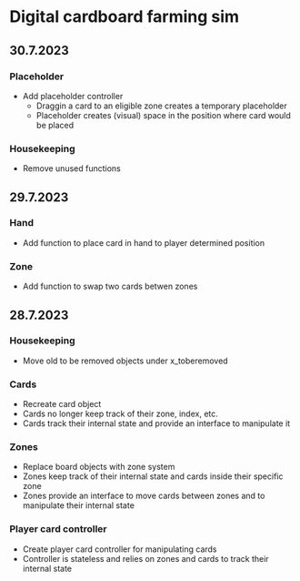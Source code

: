 # Digital cardboard farming sim

## 30.7.2023
### Placeholder
- Add placeholder controller
	- Draggin a card to an eligible zone creates a temporary placeholder
	- Placeholder creates (visual) space in the position where card would be placed
	
### Housekeeping
- Remove unused functions

## 29.7.2023
### Hand
- Add function to place card in hand to player determined position

### Zone
- Add function to swap two cards betwen zones

## 28.7.2023
### Housekeeping
- Move old to be removed objects under x_toberemoved

### Cards
- Recreate card object
- Cards no longer keep track of their zone, index, etc.
- Cards track their internal state and provide an interface to manipulate it

### Zones
- Replace board objects with zone system
- Zones keep track of their internal state and cards inside their specific zone
- Zones provide an interface to move cards between zones and to manipulate their internal state

### Player card controller
- Create player card controller for manipulating cards
- Controller is stateless and relies on zones and cards to track their internal state